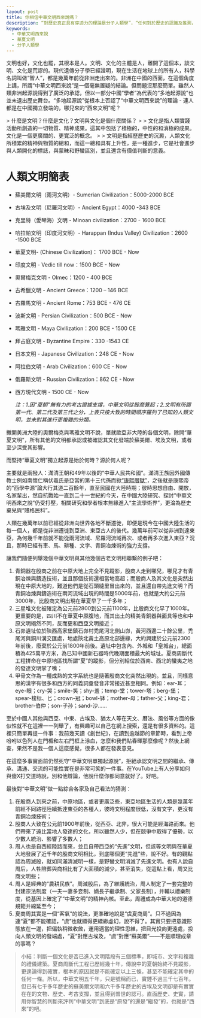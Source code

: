 ```yaml
---
layout: post
title: 你相信中華文明西來說嗎？
description: “對歷史真正具有穿透力的理論是分子人類學”，“任何對於歷史的認識及推測，尤其是對先秦歷史的認識及推測，不能與現世形成的Y-DNA分佈衝突，否則，只能是你的理論有問題。”
keywords:
  - 中華文明西來說
  - 華夏文明
  - 分子人類學
---
```


<p class="message">
    文明也好，文化也罷，其根本是人。文明、文化的主體是人，離開了這個本，談文明、文化是荒謬的。現代遺傳分子學已經證明，現在生活在地球上的所有人，科學名詞叫做“智人”，都是幾萬年前從非洲走出來的。非洲在中國的西面，在這個角度上講，所謂“中華文明西來說”是一個毫無置疑的結論。但問題沒那麼簡單。雖然人類非洲起源說得到了廣泛的承認，但以一部分中國“學者”為代表的“多地起源說”也並未退出歷史舞台。“多地起源說”從根本上否認了“中華文明西來說”的理論 - 連人都是在中國獨立發端的，哪兒來的“西來文明”呢？</p>
> 什麼是文明？什麼是文化？文明與文化是個什麼關係？
>
> 文化是指人類實踐活動所創造的一切物質、精神成果。這其中包括了積極的，中性的和消極的成果。文化是一個更廣闊的、更寬泛的概念。
>
> 文明是指經歷歷史的沉澱，人類文化所積累的精神與物質的總和，而這一總和具有上升性，是一種進步，它是社會進步與人類開化的標誌，與蒙昧和野蠻區別，並且還含有價值判斷的意義。

# 人類文明簡表

- 蘇美爾文明（兩河文明）- Sumerian Civilization：5000-2000 BCE 
- 古埃及文明（尼羅河文明）- Ancient Egypt：4000 -343 BCE 
- 克里特（愛琴海）文明 - Minoan civilization：2700 - 1600 BCE 
- 哈拉帕文明（印度河文明）- Harappan (Indus Valley) Civilization：2600 -1500 BCE 
- 華夏文明- (Chinese Civilization)： 1700 BCE - Now
- 印度文明 - Vedic till now：1500 BCE - Now
- 奧爾梅克文明 - Olmec：1200 - 400 BCE
- 古希臘文明 - Ancient Greece：1200 – 146 BCE 
- 古羅馬文明 - Ancient Rome：753 BCE - 476 CE
- 波斯文明 - Persian Civilization：500 BCE - Now
- 瑪雅文明 - Maya Civilization：200 BCE - 1500 CE
- 拜占庭文明 - Byzantine Empire：330 -1543 CE
- 日本文明 - Japanese Civilization：248 CE - Now
- 阿拉伯文明 - Arab Civilization：600 CE - Now
- 俄羅斯文明 - Russian Civilization：862 CE - Now
- 西方現代文明 - 1500 CE - Now

  *注：1.因“夏朝”無有力的考古證據支撐，中華文明從殷商算起；2.文明有所謂第一代、第二代及第三代之分，上表只按大致的時間順序羅列了已知的人類文明，並未對其進行更複雜的分類。*

撇開美洲大陸的奧爾梅克與瑪雅文明不說，單就歐亞非大陸的各個文明，除開“華夏文明”，所有其他的文明都承認或被確認其文化發端於蘇美爾、埃及文明，或者至少深受其影響。

而堅持“華夏文明”獨立起源是始於何時？源於何人呢？

主要就是兩撥人：滿清王朝和49年以後的“中華人民共和國”。滿清王族因外國傳教士例如南懷仁稱伏羲氏是亞當的第十三代孫而掀[“康熙曆獄”](https://zh.wikipedia.org/zh-tw/%E5%BA%B7%E7%86%99%E5%8E%86%E7%8B%B1)，之後就是康熙帝的“西學中源”論大行其道二百餘年，直至民國在大陸時期；彼時思想自由、開放，名家輩出，然自抗戰始一直到二十一世紀的今天，在中國大陸研究、探討“中華文明西來之說”仍受打壓，相關研究和學者根本無緣進入“主流學術界”，更淪為歷史棄兒與“賤格民科”。

人類在幾萬年以前已經從非洲向世界各地不斷遷徙，即便是現今在中國大陸生活的每一個人，都是從非洲遷徙到亞洲、東亞古人的後代。幾萬年前可以從非洲到達東亞，為何幾千年前就不能從兩河流域、尼羅河流域再次、或者再多次進入東亞？況且，那時已經有車、馬、耕種、文字、青銅冶煉術的強力支撐。

讓我們隨便列舉幾個中華文明與其他幾個古老文明相聯繫的例子吧：

1. 青銅器在殷商之前在中原大地上完全不見蹤影，殷商人走到哪兒，哪兒才有青銅冶煉與鑄造技術，並且那個技術還相當地高超；而殷商人及其文化是突然出現在中原大地的，難道他們是從石頭縫里冒出來的，並且還自帶先進文明？而青銅冶煉與鑄造術在兩河流域出現的時間是5000年前，也就是大約公元前3000年，比殷商文明出現在華夏早了一千多年；
2. 三星堆文化被確定為公元前2800到公元前1100年，比殷商文化早了1000年。更重要的是，四川不在華夏中原腹地，而其出土的精美青銅器與面具等也和中原文明絕然不同，反而更和西亞文明接近；
3. 石峁遺址位於陝西高家堡鎮石峁村禿尾河北側山峁，黃河西邊二十餘公里，禿尾河與銅川溝交匯處，地處陝北黃土高原北部邊緣，大約興建於公元前2300年前後，廢棄於公元前1800年前後。遺址中包含內、外城和「皇城台」，總面積為425萬平方米，為已知中國新石器時代晚期面積最大的城址。夏商周斷代工程拼命在中原地區找所謂“夏”的蹤影，但分別給位於西南、西北的蠻夷之地的發達文明掌了嘴；
4. 甲骨文作為一種成熟的文字系統也是隨著殷商文化突然出現的。並且，同樣意思的漢字有很多和西方的同義詞彙發音非常接近甚至相同。例如：ear-耳；eye-眼；cry-哭；smile-笑；shy-羞；temp-堂；tower-塔；berg-堡；spear-梭标、匕；crown-冠；bowl-钵；mother-母；father-父；king-君；brother-伯仲；son-子孙；sand-沙……

至於中國人其他與西亞、中東、古埃及、猶太人等在天文、曆法、風俗等方面的像似性就不在這裡一一列舉了，有興趣可以自己在網上搜索，還是有很多資料的。這裡只簡單再提一件事：我前幾天讀《創世紀》，在讀到逾越節的章節時，看到上帝吩咐以色列人在門楣和左右門框上涂血，怎麼和我們貼春暉那麼像呢？然後上網查，果然不是我一個人這麼感覺，很多人都在發表意見。

在這麼多事實面前仍然死守“中華文明單獨起源說”，拒絕承認文明之間的繼承、傳承、溝通、交流的可能性實在是非常可笑的一件事。在YouTube上有人分享如何與傻X打交道時說，別和他辯論，他說什麼你都同意就好了。好吧。

最後對“中華文明”做一點綜合各家及自己看法的猜測：

1. 在殷商人到來之前，中原地區，或者更廣泛些，東亞地區生活的人類是幾萬年前經不同路徑陸續抵達東亞的各種人，彼時文明程度很低，沒有文字，更沒有青銅冶煉技術；
2. 殷商人大致在公元前1900年前後，從西亞、北非，很大可能是經海路而來。他們帶來了遠比當地人發達的文化，所以雖然人少，但在競爭中取得了優勢，以少數人統治、影響了多數人；
3. 周人也是自西經陸路而來，並且自帶西亞的“先進”文明，但該等文明與在華夏大地發展了近千年的殷商文明相比，到底哪個更“先進”些，說不好。有的觀點認為周滅殷，就如同滿清滅明一樣，是野蠻文明消滅了先進文明。也有人說自周后，人牲陪葬與商相比有了大面積的減少，甚至消失，從這點上看，周又比商文明些；
4. 周人是經典的“農耕民族”。周滅殷后，為了維護統治，周人制定了一套完整的封建宗法制度（一夫一妻多妾制、嫡長子繼承制、父家長制），并輔以禮樂制度，從基因上確定了“中華文明”的精神內核。至此，周禮成為中華大地的道德規範并綿延至今；
5. 夏商周其實是一個“客氣”的說法，更準確地說是“虞夏商周”。只不過因為連“夏”都不能確認，“虞”也就顯得更縹緲虛幻，說不得了。其實只要把意識形態放在一邊，把偏執稍微收斂，運用適當的理性思維，把目光投向更遠處，投向人類文明的發端處，“夏”對應古埃及，“虞”對應“蘇美爾”——不是順理成章的事嗎？

> 小結：判斷一個文化是否已進入文明階段有三個標準，即城市、文字和複雜的禮儀建築。夏商周斷代工程已歷經幾十年，傳說中的夏朝始終不見蹤影，更遑論得到確實，根本的原因就是不能確定以上三條，甚至不能確定其中的任何一條。所以，中華文明五千年，只是號稱而已，實錘不過三千七百年。但已有七千多年歷史的蘇美爾文明和六千多年歷史的古埃及文明卻是有實實在在的文物、歷史、考古支撐，並且得到普世的認可。直面歷史、史實，請用你智慧的判斷來評判“中華文明”到底是“原發”的還是“繼發”的，也就是“西來”的吧。
